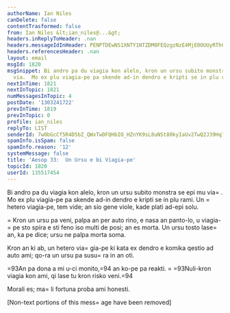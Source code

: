 ```yaml
---
authorName: Ian Niles
canDelete: false
contentTrasformed: false
from: Ian Niles &lt;ian_niles@...&gt;
headers.inReplyToHeader: .nan
headers.messageIdInHeader: PENPTDEwNS1XNTY1NTZDM0FEQzgzNzE4MjE0OUUyRThCOTAwQHBoeC5nYmw+
headers.referencesHeader: .nan
layout: email
msgId: 1820
msgSnippet: Bi andro pa du viagia kon alelo, kron un ursu subito monstra se epi mu
  via.  Mo ex plu viagia-pe pa skende ad-in dendro e kripti se in plu rami.  Un hetero
nextInTime: 1821
nextInTopic: 1821
numMessagesInTopic: 4
postDate: '1303241722'
prevInTime: 1819
prevInTopic: 0
profile: ian_niles
replyTo: LIST
senderId: 7wObGcCf5R4D5bZ_QWxTwDFQHbIO_HZnYK9sL8uNSt80kyIaUv2TwQ2J39Hq7rfBGh2wJoo3bP7et1RMis3yw43ylJHaxH0b
spamInfo.isSpam: false
spamInfo.reason: '12'
systemMessage: false
title: 'Aesop 33:  Un Ursu e bi Viagia-pe'
topicId: 1820
userId: 135517454
---
```



Bi andro pa du viagia kon alelo, kron un ursu subito monstra se epi mu via=
.  Mo ex plu viagia-pe pa skende ad-in dendro e kripti se in plu rami.  Un =
hetero viagia-pe, tem vide; an sio gene viole, kade plati ad-epi solu.  
 
=
Kron un ursu pa veni, palpa an per auto rino, e nasa an panto-lo, u viagia-=
pe sto spira e sti feno iso multi de posi; an es morta.  Un ursu tosto lase=
 an, ka pe dice; ursu ne palpa morta soma.  
 
Kron an ki ab, un hetero via=
gia-pe ki kata ex dendro e komika qestio ad auto ami; qo-ra un ursu pa susu=
ra in an oti.  
 
=93An pa dona a mi u-ci monito,=94 an ko-pe pa reakti.  =
=93Nuli-kron viagia kon ami, qi lase tu kron risko veni.=94
 
Morali es; ma=
li fortuna proba ami honesti.  		 	   		  

[Non-text portions of this mess=
age have been removed]



